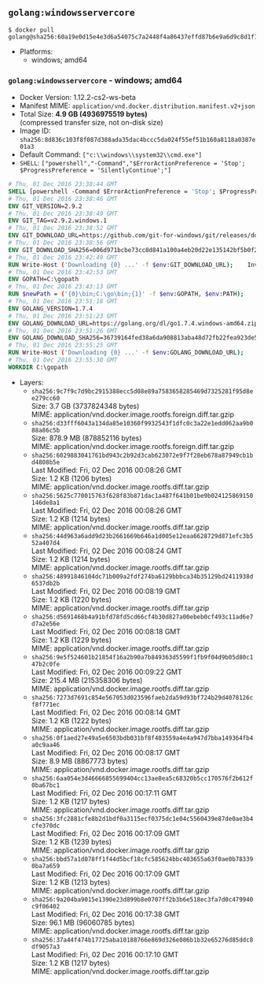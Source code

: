 ## `golang:windowsservercore`

```console
$ docker pull golang@sha256:60a19e0d15e4e3d6a54075c7a2448f4a86437effd87b6e9a6d9c8d1f19937168
```

-	Platforms:
	-	windows; amd64

### `golang:windowsservercore` - windows; amd64

-	Docker Version: 1.12.2-cs2-ws-beta
-	Manifest MIME: `application/vnd.docker.distribution.manifest.v2+json`
-	Total Size: **4.9 GB (4936975519 bytes)**  
	(compressed transfer size, not on-disk size)
-	Image ID: `sha256:8d836c103f8f087d388ada35dac4bccc5da024f55ef51b160a8118a0387e01a3`
-	Default Command: `["c:\\windows\\system32\\cmd.exe"]`
-	`SHELL`: `["powershell","-Command","$ErrorActionPreference = 'Stop'; $ProgressPreference = 'SilentlyContinue';"]`

```dockerfile
# Thu, 01 Dec 2016 23:38:44 GMT
SHELL [powershell -Command $ErrorActionPreference = 'Stop'; $ProgressPreference = 'SilentlyContinue';]
# Thu, 01 Dec 2016 23:38:46 GMT
ENV GIT_VERSION=2.9.2
# Thu, 01 Dec 2016 23:38:49 GMT
ENV GIT_TAG=v2.9.2.windows.1
# Thu, 01 Dec 2016 23:38:52 GMT
ENV GIT_DOWNLOAD_URL=https://github.com/git-for-windows/git/releases/download/v2.9.2.windows.1/Git-2.9.2-64-bit.exe
# Thu, 01 Dec 2016 23:38:56 GMT
ENV GIT_DOWNLOAD_SHA256=006d971bcbe73cc8d841a100a4eb20d22e135142bf5b0f2120722fd420e166e5
# Thu, 01 Dec 2016 23:42:49 GMT
RUN Write-Host ('Downloading {0} ...' -f $env:GIT_DOWNLOAD_URL); 	Invoke-WebRequest -Uri $env:GIT_DOWNLOAD_URL -OutFile 'git.exe'; 		Write-Host ('Verifying sha256 ({0}) ...' -f $env:GIT_DOWNLOAD_SHA256); 	if ((Get-FileHash git.exe -Algorithm sha256).Hash -ne $env:GIT_DOWNLOAD_SHA256) { 		Write-Host 'FAILED!'; 		exit 1; 	}; 		Write-Host 'Installing ...'; 	Start-Process 		-Wait 		-FilePath ./git.exe 		-ArgumentList @( 			'/VERYSILENT', 			'/NORESTART', 			'/NOCANCEL', 			'/SP-', 			'/SUPPRESSMSGBOXES', 						'/COMPONENTS=assoc_sh', 						'/DIR=C:\git' 		); 		Write-Host 'Updating PATH ...'; 	$env:PATH = 'C:\git\bin;C:\git\mingw64\bin;C:\git\usr\bin;' + $env:PATH; 	[Environment]::SetEnvironmentVariable('PATH', $env:PATH, [EnvironmentVariableTarget]::Machine); 		Write-Host 'Verifying install ...'; 	Write-Host '  git --version'; git --version; 	Write-Host '  bash --version'; bash --version; 	Write-Host '  curl --version'; curl.exe --version; 		Write-Host 'Removing installer ...'; 	Remove-Item git.exe -Force; 		Write-Host 'Complete.';
# Thu, 01 Dec 2016 23:42:53 GMT
ENV GOPATH=C:\gopath
# Thu, 01 Dec 2016 23:43:13 GMT
RUN $newPath = ('{0}\bin;C:\go\bin;{1}' -f $env:GOPATH, $env:PATH); 	Write-Host ('Updating PATH: {0}' -f $newPath); 	[Environment]::SetEnvironmentVariable('PATH', $newPath, [EnvironmentVariableTarget]::Machine);
# Thu, 01 Dec 2016 23:51:18 GMT
ENV GOLANG_VERSION=1.7.4
# Thu, 01 Dec 2016 23:51:23 GMT
ENV GOLANG_DOWNLOAD_URL=https://golang.org/dl/go1.7.4.windows-amd64.zip
# Thu, 01 Dec 2016 23:51:26 GMT
ENV GOLANG_DOWNLOAD_SHA256=36739164fed38a6da908813aba48d72fb22fea923de5611a85a81135b7cfceb9
# Thu, 01 Dec 2016 23:55:25 GMT
RUN Write-Host ('Downloading {0} ...' -f $env:GOLANG_DOWNLOAD_URL); 	Invoke-WebRequest -Uri $env:GOLANG_DOWNLOAD_URL -OutFile 'go.zip'; 		Write-Host ('Verifying sha256 ({0}) ...' -f $env:GOLANG_DOWNLOAD_SHA256); 	if ((Get-FileHash go.zip -Algorithm sha256).Hash -ne $env:GOLANG_DOWNLOAD_SHA256) { 		Write-Host 'FAILED!'; 		exit 1; 	}; 		Write-Host 'Expanding ...'; 	Expand-Archive go.zip -DestinationPath C:\; 		Write-Host 'Verifying install ("go version") ...'; 	go version; 		Write-Host 'Removing ...'; 	Remove-Item go.zip -Force; 		Write-Host 'Complete.';
# Thu, 01 Dec 2016 23:55:30 GMT
WORKDIR C:\gopath
```

-	Layers:
	-	`sha256:9c7f9c7d9bc2915388ecc5d08e89a7583658285469d7325281f95d8ee279cc60`  
		Size: 3.7 GB (3737824348 bytes)  
		MIME: application/vnd.docker.image.rootfs.foreign.diff.tar.gzip
	-	`sha256:d33fff6043a134da85e10360f9932543f1dfc0c3a22e1edd062aa9b088a86c5b`  
		Size: 878.9 MB (878852116 bytes)  
		MIME: application/vnd.docker.image.rootfs.foreign.diff.tar.gzip
	-	`sha256:6029883041761bd943c2b92d3cab623072e9f7f28eb678a87949cb1bd4808b5e`  
		Last Modified: Fri, 02 Dec 2016 00:08:26 GMT  
		Size: 1.2 KB (1206 bytes)  
		MIME: application/vnd.docker.image.rootfs.diff.tar.gzip
	-	`sha256:5625c770015763f628f83b871dac1a487f641b01be9b024125869150146de8a1`  
		Last Modified: Fri, 02 Dec 2016 00:08:26 GMT  
		Size: 1.2 KB (1214 bytes)  
		MIME: application/vnd.docker.image.rootfs.diff.tar.gzip
	-	`sha256:44d963a6add9d23b2661669b646a1d005e12eaa6628729d871efc3b552a407d4`  
		Last Modified: Fri, 02 Dec 2016 00:08:24 GMT  
		Size: 1.2 KB (1214 bytes)  
		MIME: application/vnd.docker.image.rootfs.diff.tar.gzip
	-	`sha256:48991846104dc71b009a2fdf274ba6129bbbca34b35129bd2411938d6537db2b`  
		Last Modified: Fri, 02 Dec 2016 00:08:19 GMT  
		Size: 1.2 KB (1220 bytes)  
		MIME: application/vnd.docker.image.rootfs.diff.tar.gzip
	-	`sha256:d5691468b4a91bfd78fd5cd66cf4b30d827a00ebeb0cf493c11ad6e7d7a2e56e`  
		Last Modified: Fri, 02 Dec 2016 00:08:18 GMT  
		Size: 1.2 KB (1229 bytes)  
		MIME: application/vnd.docker.image.rootfs.diff.tar.gzip
	-	`sha256:9e5f524601b21854f16a2b90a7b849363d5599f1fb9f04d9b05d80c147b2c0fe`  
		Last Modified: Fri, 02 Dec 2016 00:09:22 GMT  
		Size: 215.4 MB (215358306 bytes)  
		MIME: application/vnd.docker.image.rootfs.diff.tar.gzip
	-	`sha256:7273d7691c854e567053d023596faeb2da59d93bf724b29d4078126cf8f771ec`  
		Last Modified: Fri, 02 Dec 2016 00:08:14 GMT  
		Size: 1.2 KB (1222 bytes)  
		MIME: application/vnd.docker.image.rootfs.diff.tar.gzip
	-	`sha256:0f1aed27e49a5e6503bdb031bf8f403559a4e4a947d7bba149364fb4a0c9aa46`  
		Last Modified: Fri, 02 Dec 2016 00:08:17 GMT  
		Size: 8.9 MB (8867773 bytes)  
		MIME: application/vnd.docker.image.rootfs.diff.tar.gzip
	-	`sha256:6aa054e3d46666855699404cc13ae8ea5c68320b5cc170576f2b612f0ba67bc1`  
		Last Modified: Fri, 02 Dec 2016 00:17:11 GMT  
		Size: 1.2 KB (1217 bytes)  
		MIME: application/vnd.docker.image.rootfs.diff.tar.gzip
	-	`sha256:3fc2881cfe8b2d1bdf0a3115ecf0375dc1e04c5560439e87de0ae3b4cfe370dc`  
		Last Modified: Fri, 02 Dec 2016 00:17:09 GMT  
		Size: 1.2 KB (1239 bytes)  
		MIME: application/vnd.docker.image.rootfs.diff.tar.gzip
	-	`sha256:bbd57a1d078ff1f44d5bcf18cfc585624bbc403655a63f0ae0b783390ba7a659`  
		Last Modified: Fri, 02 Dec 2016 00:17:09 GMT  
		Size: 1.2 KB (1213 bytes)  
		MIME: application/vnd.docker.image.rootfs.diff.tar.gzip
	-	`sha256:9a204ba9015e1390e23d899b8e0707ff2b3b6e518ec3fa7d0c479940c9f06402`  
		Last Modified: Fri, 02 Dec 2016 00:17:38 GMT  
		Size: 96.1 MB (96060785 bytes)  
		MIME: application/vnd.docker.image.rootfs.diff.tar.gzip
	-	`sha256:37a44f474b17725aba10188766e869d326e086b1b32e65276d85ddc8df9057a3`  
		Last Modified: Fri, 02 Dec 2016 00:17:10 GMT  
		Size: 1.2 KB (1217 bytes)  
		MIME: application/vnd.docker.image.rootfs.diff.tar.gzip
